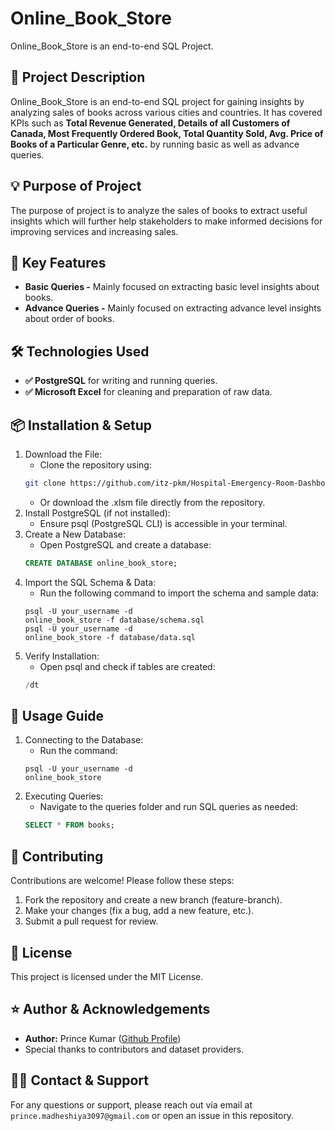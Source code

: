 # Online_Book_Store
Online_Book_Store is an end-to-end SQL Project.

## 📝 Project Description
Online_Book_Store is an end-to-end SQL project for gaining insights by analyzing sales of books across various cities and countries.
It has covered KPIs such as **Total Revenue Generated, Details of all Customers of Canada, Most Frequently Ordered Book, 
Total Quantity Sold, Avg. Price of Books of a Particular Genre, etc.** by running basic as well as advance queries.

## 💡 Purpose of Project
The purpose of project is to analyze the sales of books to extract useful insights which will further help stakeholders to make 
informed decisions for improving services and increasing sales.

## 🎯 Key Features
- **Basic Queries -** Mainly focused on extracting basic level insights about books.
- **Advance Queries -** Mainly focused on extracting advance level insights about order of books.

## 🛠️ Technologies Used
- **✅ PostgreSQL** for writing and running queries.
- **✅ Microsoft Excel** for cleaning and preparation of raw data.

## 📦 Installation & Setup
1. Download the File:
   -  Clone the repository using:
   ```sh
   git clone https://github.com/itz-pkm/Hospital-Emergency-Room-Dashboard.git
   ```
   -  Or download the .xlsm file directly from the repository.
2. Install PostgreSQL (if not installed):
   -  Ensure psql (PostgreSQL CLI) is accessible in your terminal.
3. Create a New Database:
   -  Open PostgreSQL and create a database:
   ```Sql
   CREATE DATABASE online_book_store;
   ```
4. Import the SQL Schema & Data:
   -  Run the following command to import the schema and sample data:
   ```Sh
   psql -U your_username -d
   online_book_store -f database/schema.sql
   psql -U your_username -d
   online_book_store -f database/data.sql
   ```
1. Verify Installation:
   -  Open psql and check if tables are created:
   ```Sql
   /dt
   ```

## 📌 Usage Guide
1. Connecting to the Database:
   -  Run the command:
   ```Sh
   psql -U your_username -d
   online_book_store
2. Executing Queries:
   -  Navigate to the queries folder and run SQL queries as needed:
   ```Sql
   SELECT * FROM books;
   ```
   
## 🤝 Contributing
Contributions are welcome! Please follow these steps:
1. Fork the repository and create a new branch (feature-branch).
2. Make your changes (fix a bug, add a new feature, etc.).
3. Submit a pull request for review.

## 📄 License
This project is licensed under the MIT License.

## ⭐ Author & Acknowledgements
-  **Author:** Prince Kumar ([Github Profile](https://github.com/itz-pkm))
-  Special thanks to contributors and dataset providers.

## 🙋‍♂️ Contact & Support 
For any questions or support, please reach out via email at `prince.madheshiya3097@gmail.com` or open an issue in this repository.

  

